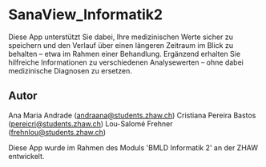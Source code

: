 # SanaView_Informatik2
Diese App unterstützt Sie dabei, Ihre medizinischen Werte sicher zu speichern und den Verlauf über einen längeren Zeitraum im Blick zu behalten – etwa im Rahmen einer Behandlung. Ergänzend erhalten Sie hilfreiche Informationen zu verschiedenen Analysewerten – ohne dabei medizinische Diagnosen zu ersetzen.

## Autor
Ana Maria Andrade (andraana@students.zhaw.ch)
Cristiana Pereira Bastos (pereicri@students.zhaw.ch)
Lou-Salomé Frehner (frehnlou@students.zhaw.ch)

Diese App wurde im Rahmen des Moduls 'BMLD Informatik 2' an der ZHAW entwickelt.